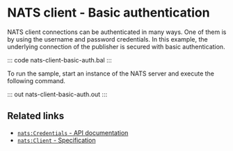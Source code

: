 # NATS client - Basic authentication

NATS client connections can be authenticated in many ways. One of them is by using the username and password credentials. In this example, the underlying connection of the publisher is secured with basic authentication. 

::: code nats-client-basic-auth.bal :::

To run the sample, start an instance of the NATS server and execute the following command.

::: out nats-client-basic-auth.out :::

## Related links
- [`nats:Credentials` - API documentation](https://lib.ballerina.io/ballerinax/nats/latest/records/Credentials)
- [`nats:Client` - Specification](https://github.com/ballerina-platform/module-ballerinax-nats/blob/master/docs/spec/spec.md#2-connection)
